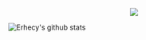<p   align="center">
<a href="http://index.mmcee.cn">  <img src="https://s3.ax1x.com/2021/02/15/yy7xFf.png" ></a>
</p>
<img align="center" src="https://github-readme-stats.vercel.app/api?username=ERHECY&show_icons=true&icon_color=0366d6&bg_color=ffffff&hide_title=true&hide=contribs&include_all_commits=true" alt="Erhecy's github stats"/>

